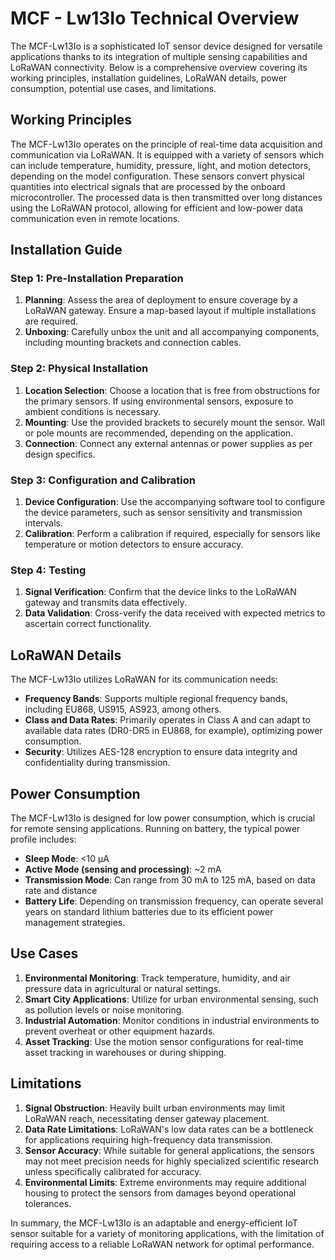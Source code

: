 # MCF - Lw13Io Technical Overview

The MCF-Lw13Io is a sophisticated IoT sensor device designed for versatile applications thanks to its integration of multiple sensing capabilities and LoRaWAN connectivity. Below is a comprehensive overview covering its working principles, installation guidelines, LoRaWAN details, power consumption, potential use cases, and limitations.

## Working Principles

The MCF-Lw13Io operates on the principle of real-time data acquisition and communication via LoRaWAN. It is equipped with a variety of sensors which can include temperature, humidity, pressure, light, and motion detectors, depending on the model configuration. These sensors convert physical quantities into electrical signals that are processed by the onboard microcontroller. The processed data is then transmitted over long distances using the LoRaWAN protocol, allowing for efficient and low-power data communication even in remote locations.

## Installation Guide

### Step 1: Pre-Installation Preparation
1. **Planning**: Assess the area of deployment to ensure coverage by a LoRaWAN gateway. Ensure a map-based layout if multiple installations are required.
2. **Unboxing**: Carefully unbox the unit and all accompanying components, including mounting brackets and connection cables.

### Step 2: Physical Installation
1. **Location Selection**: Choose a location that is free from obstructions for the primary sensors. If using environmental sensors, exposure to ambient conditions is necessary.
2. **Mounting**: Use the provided brackets to securely mount the sensor. Wall or pole mounts are recommended, depending on the application.
3. **Connection**: Connect any external antennas or power supplies as per design specifics.

### Step 3: Configuration and Calibration
1. **Device Configuration**: Use the accompanying software tool to configure the device parameters, such as sensor sensitivity and transmission intervals.
2. **Calibration**: Perform a calibration if required, especially for sensors like temperature or motion detectors to ensure accuracy.

### Step 4: Testing
1. **Signal Verification**: Confirm that the device links to the LoRaWAN gateway and transmits data effectively.
2. **Data Validation**: Cross-verify the data received with expected metrics to ascertain correct functionality.

## LoRaWAN Details

The MCF-Lw13Io utilizes LoRaWAN for its communication needs:
- **Frequency Bands**: Supports multiple regional frequency bands, including EU868, US915, AS923, among others.
- **Class and Data Rates**: Primarily operates in Class A and can adapt to available data rates (DR0-DR5 in EU868, for example), optimizing power consumption.
- **Security**: Utilizes AES-128 encryption to ensure data integrity and confidentiality during transmission.

## Power Consumption

The MCF-Lw13Io is designed for low power consumption, which is crucial for remote sensing applications. Running on battery, the typical power profile includes:
- **Sleep Mode**: <10 µA
- **Active Mode (sensing and processing)**: ~2 mA
- **Transmission Mode**: Can range from 30 mA to 125 mA, based on data rate and distance
- **Battery Life**: Depending on transmission frequency, can operate several years on standard lithium batteries due to its efficient power management strategies.

## Use Cases

1. **Environmental Monitoring**: Track temperature, humidity, and air pressure data in agricultural or natural settings.
2. **Smart City Applications**: Utilize for urban environmental sensing, such as pollution levels or noise monitoring.
3. **Industrial Automation**: Monitor conditions in industrial environments to prevent overheat or other equipment hazards.
4. **Asset Tracking**: Use the motion sensor configurations for real-time asset tracking in warehouses or during shipping.

## Limitations

1. **Signal Obstruction**: Heavily built urban environments may limit LoRaWAN reach, necessitating denser gateway placement.
2. **Data Rate Limitations**: LoRaWAN's low data rates can be a bottleneck for applications requiring high-frequency data transmission.
3. **Sensor Accuracy**: While suitable for general applications, the sensors may not meet precision needs for highly specialized scientific research unless specifically calibrated for accuracy.
4. **Environmental Limits**: Extreme environments may require additional housing to protect the sensors from damages beyond operational tolerances.

In summary, the MCF-Lw13Io is an adaptable and energy-efficient IoT sensor suitable for a variety of monitoring applications, with the limitation of requiring access to a reliable LoRaWAN network for optimal performance.